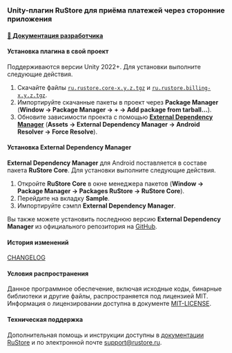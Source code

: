### Unity-плагин RuStore для приёма платежей через сторонние приложения

#### [🔗 Документация разработчика][10]

#### Установка плагина в свой проект

Поддерживаются версии Unity 2022+. Для установки выполните следующие действия.

1. Скачайте файлы [`ru.rustore.core-x.y.z.tgz`][20] и [`ru.rustore.billing-x.y.z.tgz`][30].
1. Импортируйте скачанные пакеты в проект через **Package Manager** (**Window → Package Manager → __+__ → Add package from tarball...**).
1. Обновите зависимости проекта с помощью [**External Dependency Manager**](https://github.com/googlesamples/unity-jar-resolver.git?path=/upm) (**Assets → External Dependency Manager → Android Resolver → Force Resolve**).

#### Установка External Dependency Manager

**External Dependency Manager** для Android поставляется в составе пакета **RuStore Core**. Для установки выполните следующие действия.

1. Откройте **RuStore Core** в окне менеджера пакетов (**Window → Package Manager → Packages RuStore → RuStore Core**).
1. Перейдите на вкладку **Sample**.
1. Импортируйте сэмпл **External Dependency Manager**.

Вы также можете установить последнюю версию **External Dependency Manager** из официального репозитория на [GitHub](https://github.com/googlesamples/unity-jar-resolver.git?path=/upm).

#### История изменений

[CHANGELOG](../CHANGELOG.md)

#### Условия распространения

Данное программное обеспечение, включая исходные коды, бинарные библиотеки и другие файлы, распространяется под лицензией MIT. Информация о лицензировании доступна в документе [MIT-LICENSE](../MIT-LICENSE.txt).

#### Техническая поддержка

Дополнительная помощь и инструкции доступны в [документации RuStore](https://www.rustore.ru/help/) и по электронной почте support@rustore.ru.

[10]: https://www.rustore.ru/help/sdk/payments/unity/6-1-1
[20]: https://gitflic.ru/project/rustore/unity-rustore-billing-sdk/blob/raw?file=upm_tgz%2Fru.rustore.core-6.1.0.tgz&inline=false
[30]: https://gitflic.ru/project/rustore/unity-rustore-billing-sdk/blob/raw?file=upm_tgz%2Fru.rustore.billing-6.1.2.tgz&inline=false
